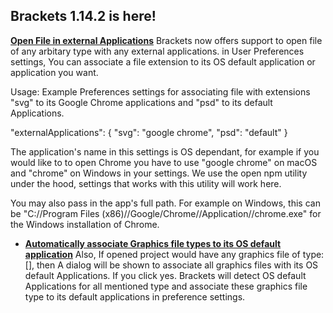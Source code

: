 ## Brackets 1.14.2 is here!
[**Open File in external Applications**](https://github.com/adobe/brackets/pull/15088) 
Brackets now offers support to open file of any arbitary type with any external applications. in User Preferences settings, You can associate a file extension to its OS default application or application you want.

Usage:
Example Preferences settings for associating file with extensions "svg" to its Google Chrome applications and "psd" to its default Applications.

  "externalApplications": {
    "svg": "google chrome",
    "psd": "default"
  }


 The application's name in this settings is OS dependant, for example if you would like to to open Chrome you have to use "google chrome" on macOS and "chrome" on Windows in your settings. We use the open npm utility under the hood, settings that works with this utility will work here.

 You may also pass in the app's full path. For example on Windows, this can be "C://Program Files (x86)//Google/Chrome//Application//chrome.exe" for the Windows installation of Chrome.


 * [**Automatically associate Graphics file types to its OS default application**](https://github.com/adobe/brackets/pull/15092) Also, If opened project would have any graphics file of type: [], then A dialog will be shown to associate all graphics files with its OS default Applications. If you click yes. Brackets will detect OS default Applications for all mentioned type and associate these graphics file type to its default applications in preference settings.